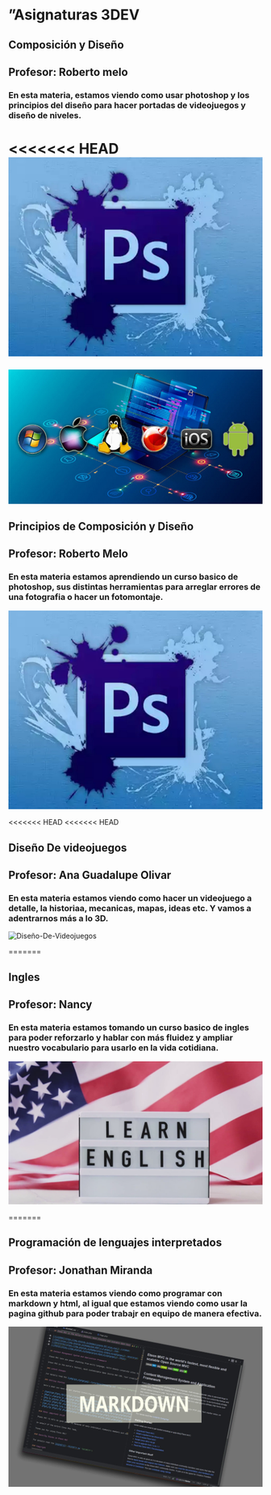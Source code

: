 # ”Asignaturas 3DEV

## Composición y Diseño 

## Profesor: Roberto melo 

### En esta materia, estamos viendo como usar photoshop y los principios del diseño para hacer portadas de videojuegos y diseño de niveles.

<<<<<<< HEAD
![Comp-y-Diseño](../Assets/Principios%20de%20composición%20y%20diseño.jpg)
=======
![Imagen-Sistemas-operativos](../Assets/Sistemas%20operativos.jpg)


## Principios de Composición y Diseño 

## Profesor: Roberto Melo 

### En esta materia estamos aprendiendo un curso basico de photoshop, sus distintas herramientas para arreglar errores de una fotografia o hacer un fotomontaje.

![Imagen-comp-y-Diseño](../Assets/Principios%20de%20composición%20y%20diseño.jpg)

<<<<<<< HEAD
<<<<<<< HEAD
## Diseño De videojuegos

## Profesor: Ana Guadalupe Olivar

### En esta materia estamos viendo como hacer un videojuego a detalle, la historiaa, mecanicas, mapas, ideas etc. Y vamos a adentrarnos más a lo 3D.

![Diseño-De-Videojuegos](../Assets/Diseño-De-Videojuegos.jpg)


=======
## Ingles

## Profesor: Nancy

### En esta materia estamos tomando un curso basico de ingles para poder reforzarlo y hablar con más fluidez y ampliar nuestro vocabulario para usarlo en la vida cotidiana.

![Imagen-Ingles](../Assets/Ingles.png)
 

=======
## Programación de lenguajes interpretados

## Profesor: Jonathan Miranda 

### En esta materia estamos viendo como programar con markdown y html, al igual que estamos viendo como usar la pagina github para poder trabajr en equipo de manera efectiva.

![Imagen-Lenguajes-Inter](../Assets/Lenguajes%20interpretados.jpg)

